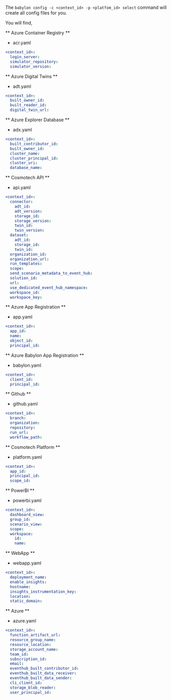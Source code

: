 The `babylon config -c <context_id> -p <platfom_id> select` command will create all config files for you.

You will find,

** Azure Container Registry **

* acr.yaml
```yaml
<context_id>:
  login_server: 
  simulator_repository: 
  simulator_version: 
```


** Azure Digital Twins **

* adt.yaml
```yaml
<context_id>:
  built_owner_id: 
  built_reader_id: 
  digital_twin_url: 
```

** Azure Explorer Database **

* adx.yaml
```yaml
<context_id>:
  built_contributor_id: 
  built_owner_id: 
  cluster_name: 
  cluster_principal_id: 
  cluster_uri: 
  database_name: 
```

** Cosmotech API **

* api.yaml
```yaml
<context_id>:
  connector:
    adt_id: 
    adt_version: 
    storage_id: 
    storage_version: 
    twin_id: 
    twin_version: 
  dataset:
    adt_id: 
    storage_id: 
    twin_id: 
  organization_id: 
  organization_url: 
  run_templates: 
  scope: 
  send_scenario_metadata_to_event_hub: 
  solution_id: 
  url: 
  use_dedicated_event_hub_namespace: 
  workspace_id: 
  workspace_key: 
```

** Azure App Registration **

* app.yaml
```yaml
<context_id>:
  app_id: 
  name: 
  object_id: 
  principal_id: 
```

** Azure Babylon App Registration **

* babylon.yaml
```yaml
<context_id>:
  client_id: 
  principal_id: 
```

** Github **

* github.yaml
```yaml
<context_id>:
  branch: 
  organization: 
  repository: 
  run_url: 
  workflow_path: 
```

** Cosmotech Platform **

* platform.yaml
```yaml
<context_id>:
  app_id: 
  principal_id: 
  scope_id: 
```

** PowerBI **

* powerbi.yaml
```yaml
<context_id>:
  dashboard_view: 
  group_id: 
  scenario_view: 
  scope: 
  workspace:
    id: 
    name: 
```

** WebApp **

* webapp.yaml
```yaml
<context_id>:
  deployment_name: 
  enable_insights: 
  hostname: 
  insights_instrumentation_key: 
  location: 
  static_domain: 
```


** Azure **

* azure.yaml
```yaml
<context_id>:
  function_artifact_url: 
  resource_group_name: 
  resource_location: 
  storage_account_name: 
  team_id: 
  subscription_id: 
  email: 
  eventhub_built_contributor_id: 
  eventhub_built_data_receiver: 
  eventhub_built_data_sender:  
  cli_client_id: 
  storage_blob_reader: 
  user_principal_id: 
```
